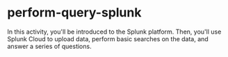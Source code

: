# perform-query-splunk
In this activity, you'll be introduced to the Splunk platform. Then, you'll use Splunk Cloud to upload data, perform basic searches on the data, and answer a series of questions.

